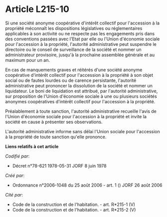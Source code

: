 # Article L215-10

Si une société anonyme coopérative d'intérêt collectif pour l'accession à la propriété méconnaît les dispositions
législatives ou réglementaires applicables à son activité ou ne respecte pas les engagements pris dans des conventions
passées avec l'Etat par elle ou l'Union d'économie sociale pour l'accession à la propriété, l'autorité administrative peut
suspendre le directoire ou le conseil de surveillance de la société et nommer un administrateur provisoire, jusqu'à la
prochaine assemblée générale et au maximum pour un an.

En cas de manquements graves et réitérés d'une société anonyme coopérative d'intérêt collectif pour l'accession à la
propriété à son objet social ou de fautes lourdes ou de carence persistante, l'autorité administrative peut prononcer la
dissolution de la société et nommer un liquidateur. Le boni de liquidation est attribué, par l'autorité administrative, sur
proposition de l'Union d'économie sociale à une ou plusieurs sociétés anonymes coopératives d'intérêt collectif pour
l'accession à la propriété.

Préalablement à toute sanction, l'autorité administrative recueille l'avis de l'Union d'économie sociale pour l'accession à
la propriété et invite la société en cause à présenter ses observations.

L'autorité administrative informe sans délai l'Union sociale pour l'accession à la propriété de toute sanction qu'elle
prononce.

**Liens relatifs à cet article**

_Codifié par_:

  - Décret n°78-621 1978-05-31 JORF 8 juin 1978

_Créé par_:

  - Ordonnance n°2006-1048 du 25 août 2006 - art. 1 () JORF 26 août 2006

_Cité par_:

  - Code de la construction et de l'habitation. - art. R*215-1 (V)
  - Code de la construction et de l'habitation. - art. R*215-2 (V)

